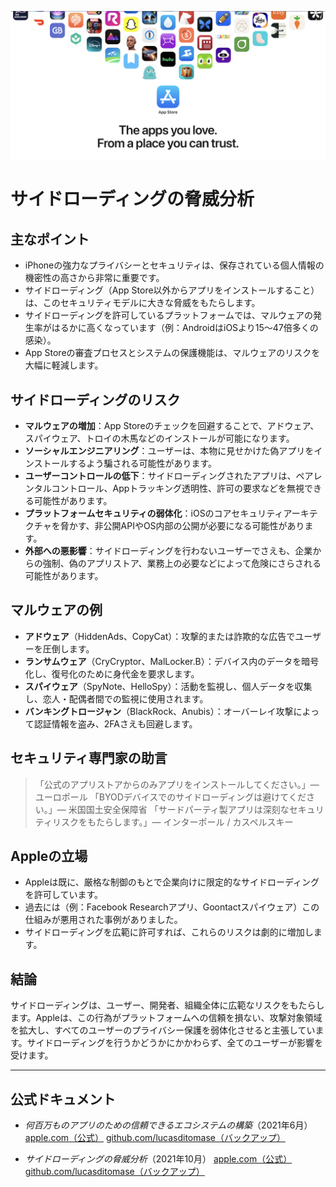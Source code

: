 ![Banner](../assets/banner.png)

# サイドローディングの脅威分析

## 主なポイント

- iPhoneの強力なプライバシーとセキュリティは、保存されている個人情報の機密性の高さから非常に重要です。
- サイドローディング（App Store以外からアプリをインストールすること）は、このセキュリティモデルに大きな脅威をもたらします。
- サイドローディングを許可しているプラットフォームでは、マルウェアの発生率がはるかに高くなっています（例：AndroidはiOSより15〜47倍多くの感染）。
- App Storeの審査プロセスとシステムの保護機能は、マルウェアのリスクを大幅に軽減します。

## サイドローディングのリスク

- **マルウェアの増加**：App Storeのチェックを回避することで、アドウェア、スパイウェア、トロイの木馬などのインストールが可能になります。
- **ソーシャルエンジニアリング**：ユーザーは、本物に見せかけた偽アプリをインストールするよう騙される可能性があります。
- **ユーザーコントロールの低下**：サイドローディングされたアプリは、ペアレンタルコントロール、Appトラッキング透明性、許可の要求などを無視できる可能性があります。
- **プラットフォームセキュリティの弱体化**：iOSのコアセキュリティアーキテクチャを脅かす、非公開APIやOS内部の公開が必要になる可能性があります。
- **外部への悪影響**：サイドローディングを行わないユーザーでさえも、企業からの強制、偽のアプリストア、業務上の必要などによって危険にさらされる可能性があります。

## マルウェアの例

- **アドウェア**（HiddenAds、CopyCat）：攻撃的または詐欺的な広告でユーザーを圧倒します。
- **ランサムウェア**（CryCryptor、MalLocker.B）：デバイス内のデータを暗号化し、復号化のために身代金を要求します。
- **スパイウェア**（SpyNote、HelloSpy）：活動を監視し、個人データを収集し、恋人・配偶者間での監視に使用されます。
- **バンキングトロージャン**（BlackRock、Anubis）：オーバーレイ攻撃によって認証情報を盗み、2FAさえも回避します。

## セキュリティ専門家の助言

> 「公式のアプリストアからのみアプリをインストールしてください。」— ユーロポール
> 「BYODデバイスでのサイドローディングは避けてください。」— 米国国土安全保障省
> 「サードパーティ製アプリは深刻なセキュリティリスクをもたらします。」— インターポール / カスペルスキー

## Appleの立場

- Appleは既に、厳格な制御のもとで企業向けに限定的なサイドローディングを許可しています。
- 過去には（例：Facebook Researchアプリ、Goontactスパイウェア）この仕組みが悪用された事例がありました。
- サイドローディングを広範に許可すれば、これらのリスクは劇的に増加します。

## 結論

サイドローディングは、ユーザー、開発者、組織全体に広範なリスクをもたらします。Appleは、この行為がプラットフォームへの信頼を損ない、攻撃対象領域を拡大し、すべてのユーザーのプライバシー保護を弱体化させると主張しています。サイドローディングを行うかどうかにかかわらず、全てのユーザーが影響を受けます。

---

## 公式ドキュメント

- *何百万ものアプリのための信頼できるエコシステムの構築*（2021年6月）
  [apple.com（公式）](https://www.apple.com/privacy/docs/Building_a_Trusted_Ecosystem_for_Millions_of_Apps.pdf)
  [github.com/lucasditomase（バックアップ）](https://github.com/lucasditomase/app-restrictions/blob/main/summary.pdf)

- *サイドローディングの脅威分析*（2021年10月）
  [apple.com（公式）](https://www.apple.com/privacy/docs/Building_a_Trusted_Ecosystem_for_Millions_of_Apps_A_Threat_Analysis_of_Sideloading.pdf)
  [github.com/lucasditomase（バックアップ）](https://github.com/lucasditomase/app-restrictions/blob/main/threat-analysis.pdf)
